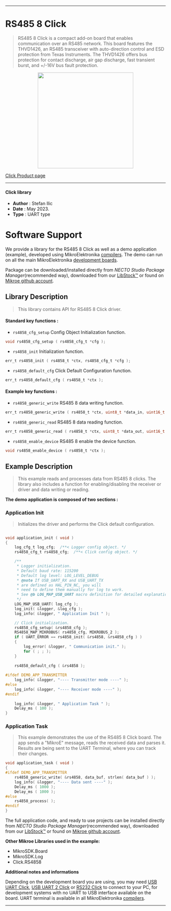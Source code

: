 
---
# RS485 8 Click

> RS485 8 Click is a compact add-on board that enables communication over an RS485 network. This board features the THVD1426, an RS485 transceiver with auto-direction control and ESD protection from Texas Instruments. The THVD1426 offers bus protection for contact discharge, air gap discharge, fast transient burst, and +/-16V bus fault protection.

<p align="center">
  <img src="https://download.mikroe.com/images/click_for_ide/rs4858_click.png" height=300px>
</p>

[Click Product page](https://www.mikroe.com/rs485-8-click)

---


#### Click library

- **Author**        : Stefan Ilic
- **Date**          : May 2023.
- **Type**          : UART type


# Software Support

We provide a library for the RS485 8 Click
as well as a demo application (example), developed using MikroElektronika
[compilers](https://www.mikroe.com/necto-studio).
The demo can run on all the main MikroElektronika [development boards](https://www.mikroe.com/development-boards).

Package can be downloaded/installed directly from *NECTO Studio Package Manager*(recommended way), downloaded from our [LibStock&trade;](https://libstock.mikroe.com) or found on [Mikroe github account](https://github.com/MikroElektronika/mikrosdk_click_v2/tree/master/clicks).

## Library Description

> This library contains API for RS485 8 Click driver.

#### Standard key functions :

- `rs4858_cfg_setup` Config Object Initialization function.
```c
void rs4858_cfg_setup ( rs4858_cfg_t *cfg );
```

- `rs4858_init` Initialization function.
```c
err_t rs4858_init ( rs4858_t *ctx, rs4858_cfg_t *cfg );
```

- `rs4858_default_cfg` Click Default Configuration function.
```c
err_t rs4858_default_cfg ( rs4858_t *ctx );
```

#### Example key functions :

- `rs4858_generic_write` RS485 8 data writing function.
```c
err_t rs4858_generic_write ( rs4858_t *ctx, uint8_t *data_in, uint16_t len );
```

- `rs4858_generic_read` RS485 8 data reading function.
```c
err_t rs4858_generic_read ( rs4858_t *ctx, uint8_t *data_out, uint16_t len );
```

- `rs4858_enable_device` RS485 8 enable the device function.
```c
void rs4858_enable_device ( rs4858_t *ctx );
```

## Example Description

> This example reads and processes data from RS485 8 clicks.
  The library also includes a function for enabling/disabling 
  the receiver or driver and data writing or reading.

**The demo application is composed of two sections :**

### Application Init

> Initializes the driver and performs the Click default configuration.

```c

void application_init ( void ) 
{
    log_cfg_t log_cfg;  /**< Logger config object. */
    rs4858_cfg_t rs4858_cfg;  /**< Click config object. */

    /** 
     * Logger initialization.
     * Default baud rate: 115200
     * Default log level: LOG_LEVEL_DEBUG
     * @note If USB_UART_RX and USB_UART_TX 
     * are defined as HAL_PIN_NC, you will 
     * need to define them manually for log to work. 
     * See @b LOG_MAP_USB_UART macro definition for detailed explanation.
     */
    LOG_MAP_USB_UART( log_cfg );
    log_init( &logger, &log_cfg );
    log_info( &logger, " Application Init " );

    // Click initialization.
    rs4858_cfg_setup( &rs4858_cfg );
    RS4858_MAP_MIKROBUS( rs4858_cfg, MIKROBUS_2 );
    if ( UART_ERROR == rs4858_init( &rs4858, &rs4858_cfg ) ) 
    {
        log_error( &logger, " Communication init." );
        for ( ; ; );
    }
    
    rs4858_default_cfg ( &rs4858 );
    
#ifdef DEMO_APP_TRANSMITTER
    log_info( &logger, "---- Transmitter mode ----" );
#else
    log_info( &logger, "---- Receiver mode ----" );
#endif 
    
    log_info( &logger, " Application Task " );
    Delay_ms ( 100 );
}

```

### Application Task

> This example demonstrates the use of the RS485 8 Click board.
  The app sends a "MikroE" message, reads the received data and parses it.
  Results are being sent to the UART Terminal, where you can track their changes.

```c
void application_task ( void ) 
{
#ifdef DEMO_APP_TRANSMITTER
    rs4858_generic_write( &rs4858, data_buf, strlen( data_buf ) );
    log_info( &logger, "---- Data sent ----" );
    Delay_ms ( 1000 );
    Delay_ms ( 1000 );
#else
    rs4858_process( );
#endif 
}
```

The full application code, and ready to use projects can be installed directly from *NECTO Studio Package Manager*(recommended way), downloaded from our [LibStock&trade;](https://libstock.mikroe.com) or found on [Mikroe github account](https://github.com/MikroElektronika/mikrosdk_click_v2/tree/master/clicks).

**Other Mikroe Libraries used in the example:**

- MikroSDK.Board
- MikroSDK.Log
- Click.RS4858

**Additional notes and informations**

Depending on the development board you are using, you may need
[USB UART Click](https://www.mikroe.com/usb-uart-click),
[USB UART 2 Click](https://www.mikroe.com/usb-uart-2-click) or
[RS232 Click](https://www.mikroe.com/rs232-click) to connect to your PC, for
development systems with no UART to USB interface available on the board. UART
terminal is available in all MikroElektronika
[compilers](https://shop.mikroe.com/compilers).

---
